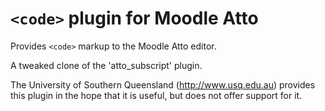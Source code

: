 # `<code>` plugin for Moodle Atto

Provides `<code>` markup to the Moodle Atto editor.

A tweaked clone of the 'atto_subscript' plugin.

The University of Southern Queensland (http://www.usq.edu.au) provides this plugin in the hope that it is useful, but does not offer support for it.

